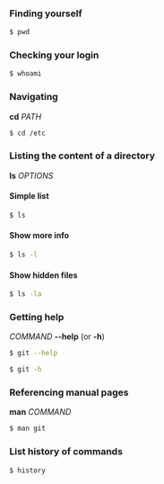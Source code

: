 ### Finding yourself

```sh
$ pwd
```

### Checking your login

```sh
$ whoami
```

### Navigating

**cd** _PATH_

```sh
$ cd /etc
```

### Listing the content of a directory

**ls** _OPTIONS_

#### Simple list

```sh
$ ls
```

#### Show more info

```sh
$ ls -l
```

#### Show hidden files

```sh
$ ls -la
```

### Getting help

_COMMAND_ **--help** (or **-h**)

```sh
$ git --help
```

```sh
$ git -h
```

### Referencing manual pages

**man** _COMMAND_

```sh
$ man git
```

### List history of commands

```sh
$ history
```
